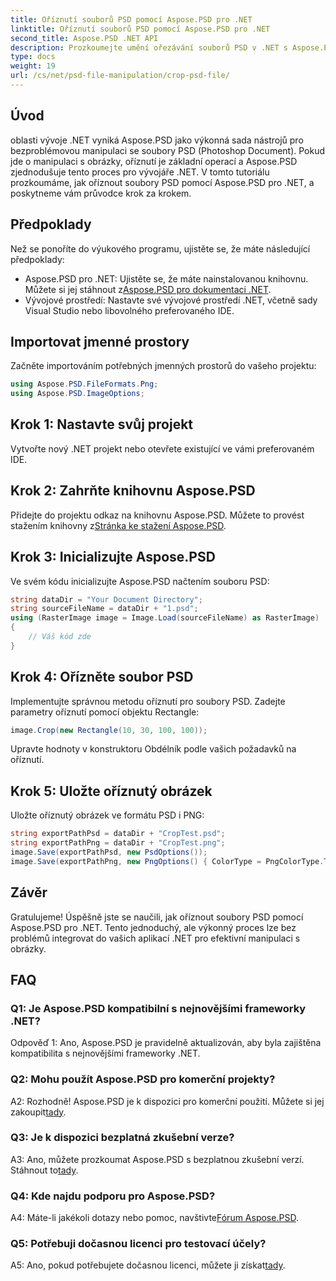 ```yaml
---
title: Oříznutí souborů PSD pomocí Aspose.PSD pro .NET
linktitle: Oříznutí souborů PSD pomocí Aspose.PSD pro .NET
second_title: Aspose.PSD .NET API
description: Prozkoumejte umění ořezávání souborů PSD v .NET s Aspose.PSD, všestrannou sadou nástrojů. Zvyšte svou hru manipulace s obrázky bez námahy.
type: docs
weight: 19
url: /cs/net/psd-file-manipulation/crop-psd-file/
---
```

## Úvod
oblasti vývoje .NET vyniká Aspose.PSD jako výkonná sada nástrojů pro bezproblémovou manipulaci se soubory PSD (Photoshop Document). Pokud jde o manipulaci s obrázky, oříznutí je základní operací a Aspose.PSD zjednodušuje tento proces pro vývojáře .NET. V tomto tutoriálu prozkoumáme, jak oříznout soubory PSD pomocí Aspose.PSD pro .NET, a poskytneme vám průvodce krok za krokem.
## Předpoklady
Než se ponoříte do výukového programu, ujistěte se, že máte následující předpoklady:
-  Aspose.PSD pro .NET: Ujistěte se, že máte nainstalovanou knihovnu. Můžete si jej stáhnout z[Aspose.PSD pro dokumentaci .NET](https://reference.aspose.com/psd/net/).
- Vývojové prostředí: Nastavte své vývojové prostředí .NET, včetně sady Visual Studio nebo libovolného preferovaného IDE.
## Importovat jmenné prostory
Začněte importováním potřebných jmenných prostorů do vašeho projektu:
```csharp
using Aspose.PSD.FileFormats.Png;
using Aspose.PSD.ImageOptions;
```
## Krok 1: Nastavte svůj projekt
Vytvořte nový .NET projekt nebo otevřete existující ve vámi preferovaném IDE.
## Krok 2: Zahrňte knihovnu Aspose.PSD
 Přidejte do projektu odkaz na knihovnu Aspose.PSD. Můžete to provést stažením knihovny z[Stránka ke stažení Aspose.PSD](https://releases.aspose.com/psd/net/).
## Krok 3: Inicializujte Aspose.PSD
Ve svém kódu inicializujte Aspose.PSD načtením souboru PSD:
```csharp
string dataDir = "Your Document Directory";
string sourceFileName = dataDir + "1.psd";
using (RasterImage image = Image.Load(sourceFileName) as RasterImage)
{
    // Váš kód zde
}
```
## Krok 4: Ořízněte soubor PSD
Implementujte správnou metodu oříznutí pro soubory PSD. Zadejte parametry oříznutí pomocí objektu Rectangle:
```csharp
image.Crop(new Rectangle(10, 30, 100, 100));
```
Upravte hodnoty v konstruktoru Obdélník podle vašich požadavků na oříznutí.
## Krok 5: Uložte oříznutý obrázek
Uložte oříznutý obrázek ve formátu PSD i PNG:
```csharp
string exportPathPsd = dataDir + "CropTest.psd";
string exportPathPng = dataDir + "CropTest.png";
image.Save(exportPathPsd, new PsdOptions());
image.Save(exportPathPng, new PngOptions() { ColorType = PngColorType.TruecolorWithAlpha });
```
## Závěr

Gratulujeme! Úspěšně jste se naučili, jak oříznout soubory PSD pomocí Aspose.PSD pro .NET. Tento jednoduchý, ale výkonný proces lze bez problémů integrovat do vašich aplikací .NET pro efektivní manipulaci s obrázky.

## FAQ

### Q1: Je Aspose.PSD kompatibilní s nejnovějšími frameworky .NET?

Odpověď 1: Ano, Aspose.PSD je pravidelně aktualizován, aby byla zajištěna kompatibilita s nejnovějšími frameworky .NET.

### Q2: Mohu použít Aspose.PSD pro komerční projekty?

 A2: Rozhodně! Aspose.PSD je k dispozici pro komerční použití. Můžete si jej zakoupit[tady](https://purchase.aspose.com/buy).

### Q3: Je k dispozici bezplatná zkušební verze?

 A3: Ano, můžete prozkoumat Aspose.PSD s bezplatnou zkušební verzí. Stáhnout to[tady](https://releases.aspose.com/).

### Q4: Kde najdu podporu pro Aspose.PSD?

 A4: Máte-li jakékoli dotazy nebo pomoc, navštivte[Fórum Aspose.PSD](https://forum.aspose.com/c/psd/34).

### Q5: Potřebuji dočasnou licenci pro testovací účely?

 A5: Ano, pokud potřebujete dočasnou licenci, můžete ji získat[tady](https://purchase.aspose.com/temporary-license/).